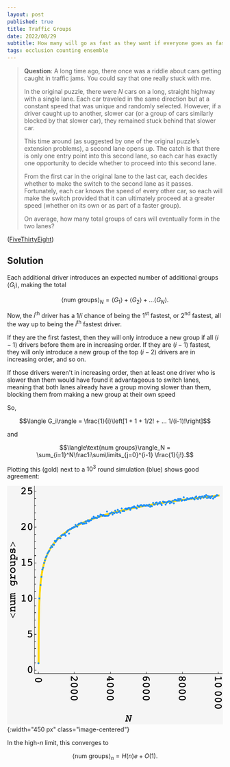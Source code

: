 ```yaml
---
layout: post
published: true
title: Traffic Groups
date: 2022/08/29
subtitle: How many will go as fast as they want if everyone goes as fast as they want?
tags: occlusion counting ensemble
---
```


>**Question**:
>A long time ago, there once was a riddle about cars getting caught in traffic jams. You could say that one really stuck with me.
>
>In the original puzzle, there were $N$ cars on a long, straight highway with a single lane. Each car traveled in the same direction but at a constant speed that was unique and randomly selected. However, if a driver caught up to another, slower car (or a group of cars similarly blocked by that slower car), they remained stuck behind that slower car.
>
>This time around (as suggested by one of the original puzzle’s extension problems), a second lane opens up. The catch is that there is only one entry point into this second lane, so each car has exactly one opportunity to decide whether to proceed into this second lane. 
>
>From the first car in the original lane to the last car, each decides whether to make the switch to the second lane as it passes. Fortunately, each car knows the speed of every other car, so each will make the switch provided that it can ultimately proceed at a greater speed (whether on its own or as part of a faster group).
>
>On average, how many total groups of cars will eventually form in the two lanes?

<!--more-->

([FiveThirtyEight](URL))

## Solution

Each additional driver introduces an expected number of additional groups $\langle G_i\rangle$, making the total

$$\langle \text{num groups}\rangle_N = \langle G_1\rangle + \langle G_2\rangle + ... \langle G_N\rangle.$$

Now, the $i^\text{th}$ driver has a $1/i$ chance of being the $1^\text{st}$ fastest, or $2^\text{nd}$ fastest, all the way up to being the $i^\text{th}$ fastest driver.

If they are the first fastest, then they will only introduce a new group if all $(i-1)$ drivers before them are in increasing order. If they are $(i-1)$ fastest, they will only introduce a new group of the top $(i-2)$ drivers are in increasing order, and so on.

If those drivers weren't in increasing order, then at least one driver who is slower than them would have found it advantageous to switch lanes, meaning that both lanes already have a group moving slower than them, blocking them from making a new group at their own speed

So, 

$$\langle G_i\rangle = \frac{1}{i}\left[1 + 1 + 1/2! + ... 1/(i-1)!\right]$$

and

$$\langle\text{num groups}\rangle_N = \sum_{i=1}^N\frac1i\sum\limits_{j=0}^{i-1} \frac{1}{j!}.$$

Plotting this (gold) next to a $10^3$ round simulation (blue) shows good agreement:

![](/img/2022-08-29-traffic-groups.png){:width="450 px" class="image-centered"}

In the high-$n$ limit, this converges to 

$$\langle\text{num groups}\rangle_n = H(n)e + O(1).$$

<br>
